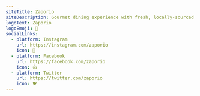 ```yaml
---
siteTitle: Zaporio
siteDescription: Gourmet dining experience with fresh, locally-sourced ingredients. Visit us for an unforgettable meal.
logoText: Zaporio
logoEmoji: 🍔
socialLinks:
  - platform: Instagram
    url: https://instagram.com/zaporio
    icon: 📱
  - platform: Facebook
    url: https://facebook.com/zaporio
    icon: 👍
  - platform: Twitter
    url: https://twitter.com/zaporio
    icon: 🐦
---
```

